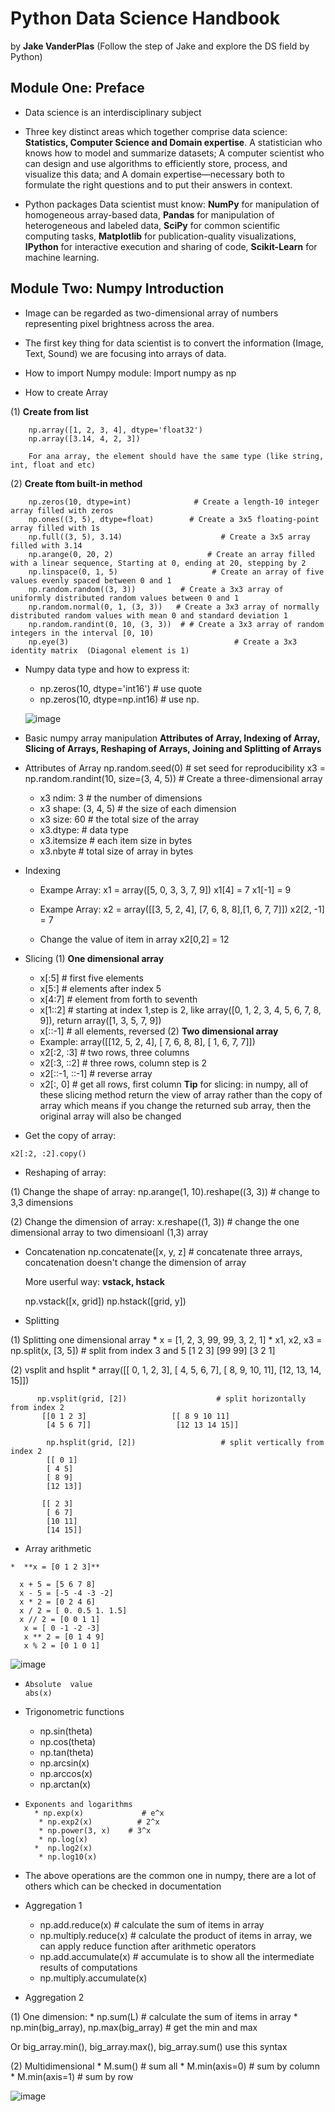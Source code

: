 # Python Data Science Handbook 
 
by **Jake VanderPlas**  (Follow the step of Jake and explore the DS field by Python)

## Module One: Preface 

*  Data science is an interdisciplinary subject

*  Three key distinct areas which together comprise data science: **Statistics, Computer Science and Domain expertise**.  A statistician who knows how to model and summarize
datasets; A computer scientist who can design and use algorithms to efficiently store, process, and visualize this data; and A domain expertise—necessary both to formulate the right questions and to put their answers in context.

*  Python packages Data scientist must know: **NumPy** for manipulation of homogeneous array-based data, **Pandas** for manipulation of heterogeneous and labeled data, **SciPy** for common scientific computing tasks, **Matplotlib** for publication-quality visualizations, **IPython** for interactive execution and sharing of code, **Scikit-Learn** for machine learning.

## Module Two: Numpy Introduction

*  Image can be regarded as two-dimensional array of numbers representing pixel brightness across the area.

*  The first key thing for data scientist is to convert the information (Image, Text, Sound) we are focusing into arrays of data.

*  How to import Numpy module: Import numpy as np

*  How to create Array   

  (1) **Create from list** 
```
    np.array([1, 2, 3, 4], dtype='float32')
    np.array([3.14, 4, 2, 3])
```
        For ana array, the element should have the same type (like string, int, float and etc)
     
  (2) **Create ftom built-in method**
```
    np.zeros(10, dtype=int)              # Create a length-10 integer array filled with zeros
    np.ones((3, 5), dtype=float)        # Create a 3x5 floating-point array filled with 1s
    np.full((3, 5), 3.14)                      # Create a 3x5 array filled with 3.14
    np.arange(0, 20, 2)                     # Create an array filled with a linear sequence, Starting at 0, ending at 20, stepping by 2
    np.linspace(0, 1, 5)                     # Create an array of five values evenly spaced between 0 and 1
    np.random.random((3, 3))          # Create a 3x3 array of uniformly distributed random values between 0 and 1
    np.random.normal(0, 1, (3, 3))   # Create a 3x3 array of normally distributed random values with mean 0 and standard deviation 1
    np.random.randint(0, 10, (3, 3))  # # Create a 3x3 array of random integers in the interval [0, 10)
    np.eye(3)                                     # Create a 3x3 identity matrix  (Diagonal element is 1)
```
*  Numpy data type and how to express it:
    *  np.zeros(10, dtype='int16')  # use quote
    *  np.zeros(10, dtype=np.int16)  # use np.

   ![image](https://user-images.githubusercontent.com/76230868/118315780-f0697e80-b4c3-11eb-8010-6cf5ca84b934.png)
   
*   Basic numpy array manipulation
    **Attributes of Array, Indexing of Array, Slicing of Arrays, Reshaping of Arrays, Joining and Splitting of Arrays**
 
 *   Attributes of Array
     np.random.seed(0) # set seed for reproducibility
     x3 = np.random.randint(10, size=(3, 4, 5)) # Create a three-dimensional array
     
     *  x3 ndim: 3               # the number of dimensions
     *  x3 shape: (3, 4, 5)   # the size of each dimension
     *  x3 size: 60               # the total size of the array
     *  x3.dtype:                 # data type
     *  x3.itemsize              # each item size in bytes 
     *   x3.nbyte                  # total size of array in bytes
*   Indexing 
    *  Exampe Array:  x1 = array([5, 0, 3, 3, 7, 9])
        x1[4] = 7 
        x1[-1] =  9
    *  Exampe Array:   x2 = array([[3, 5, 2, 4], [7, 6, 8, 8],[1, 6, 7, 7]])
        x2[2, -1] = 7
        
     * Change the value of item in array
       x2[0,2] = 12 

*    Slicing
(1)  **One dimensional array** 
      *  x[:5]         # first five elements
      *  x[5:]        # elements after index 5
      *  x[4:7]      # element from forth to seventh
      *  x[1::2]     # starting at index 1,step is 2,  like array([0, 1, 2, 3, 4, 5, 6, 7, 8, 9]), return  array([1, 3, 5, 7, 9])
      *  x[::-1]      # all elements, reversed
(2)  **Two dimensional array**
      *   Example: array([[12, 5, 2, 4],
                                     [ 7, 6, 8, 8],
                                     [ 1, 6, 7, 7]])
      *   x2[:2, :3]        # two rows, three columns
      *   x2[:3, ::2]       # three rows, column step is 2
      *   x2[::-1, ::-1]    # reverse array
      *   x2[:, 0]           # get all rows, first column
     **Tip** for slicing: in numpy, all of these slicing method return the view of array rather than the copy of array which means if you change the returned sub array, then the original array will also be changed
 
*    Get the copy of array: 
```
x2[:2, :2].copy()
```

* Reshaping of array:

(1)  Change the shape of array:
       np.arange(1, 10).reshape((3, 3))      # change to 3,3 dimensions
 
(2)  Change the dimension of array:
       x.reshape((1, 3))          # change the one dimensional array to two dimensioanl (1,3) array
 
 *    Concatenation
      np.concatenate([x, y, z]   # concatenate three arrays, concatenation doesn't change the dimension of array
      
      More userful way: **vstack, hstack**
      
      np.vstack([x, grid])
      np.hstack([grid, y])
  
  * Splitting
  
(1) Splitting one dimensional array 
       *   x = [1, 2, 3, 99, 99, 3, 2, 1]
       *   x1, x2, x3 = np.split(x, [3, 5])        # split from index 3 and 5       [1 2 3] [99 99] [3 2 1]
   
 (2)  vsplit and hsplit
        *   array([[ 0, 1, 2, 3],
                     [ 4, 5, 6, 7],
                     [ 8, 9, 10, 11],
                     [12, 13, 14, 15]])
                     
          np.vsplit(grid, [2])                    # split horizontally from index 2                    
           [[0 1 2 3]                   [[ 8 9 10 11]               
            [4 5 6 7]]                   [12 13 14 15]]
            
            np.hsplit(grid, [2])                   # split vertically from index 2 
            [[ 0 1]
            [ 4 5]
            [ 8 9]
            [12 13]]
           
           [[ 2 3]
            [ 6 7]
            [10 11]
            [14 15]]
            
         
*    Array arithmetic 

    *  **x = [0 1 2 3]**
     
      x + 5 = [5 6 7 8]
      x - 5 = [-5 -4 -3 -2]
      x * 2 = [0 2 4 6]
      x / 2 = [ 0. 0.5 1. 1.5]
      x // 2 = [0 0 1 1]
       x = [ 0 -1 -2 -3]
       x ** 2 = [0 1 4 9]
       x % 2 = [0 1 0 1]
  
![image](https://user-images.githubusercontent.com/76230868/118343547-b87c2e80-b4f7-11eb-8f93-213f029ca619.png)

*     Absolute  value
      abs(x)
 
*    Trigonometric functions
      * np.sin(theta)
      * np.cos(theta)
      * np.tan(theta)
      * np.arcsin(x)
      * np.arccos(x)
      * np.arctan(x)
      
*     Exponents and logarithms
        * np.exp(x)             # e^x
         * np.exp2(x)          # 2^x
         * np.power(3, x)    # 3^x
         * np.log(x)
        *  np.log2(x)
         * np.log10(x)
   
*   The above operations are the common one in numpy, there are a lot of others which can be checked in documentation

*    Aggregation 1
     * np.add.reduce(x)     # calculate the sum of items in array
     * np.multiply.reduce(x)  # calculate the product of items in array, we can apply reduce function after arithmetic operators
     * np.add.accumulate(x)  # accumulate is to show all the intermediate results of computations
     * np.multiply.accumulate(x)
        
*    Aggregation 2

(1)  One dimension:
      * np.sum(L)        # calculate the sum of items in array
      * np.min(big_array), np.max(big_array)        # get the min and max 
      
   Or big_array.min(), big_array.max(), big_array.sum()  use this syntax

(2)  Multidimensional 
       * M.sum()      # sum all
       * M.min(axis=0)  # sum by column
       * M.min(axis=1)   # sum by row 

![image](https://user-images.githubusercontent.com/76230868/118344058-4eb15400-b4fa-11eb-8d2c-80138d131542.png)



             
           


     
  
  
   
   
   

